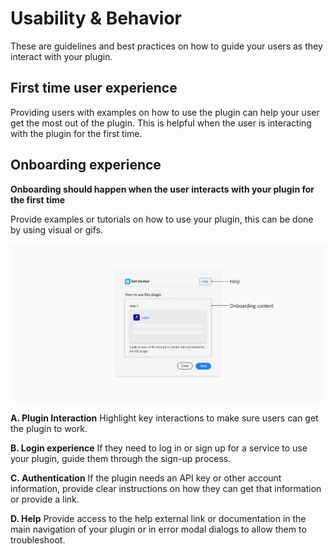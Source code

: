 # **Usability & Behavior**

These are guidelines and best practices on how to guide your users as they interact with your plugin.

## First time user experience

Providing users with examples on how to use the plugin can help your user get the most out of the plugin. This is helpful when the user is interacting with the plugin for the first time.


## Onboarding experience

**Onboarding should happen when the user interacts with your plugin for the first time**

Provide examples or tutorials on how to use your plugin, this can be done by using visual or gifs.

![A plugin onboarding example](../ux_images/Onboarding_BP.png)

**A. Plugin Interaction**
Highlight key interactions to make sure users can get the plugin to work.

**B. Login experience**
If they need to log in or sign up for a service to use your plugin, guide them through the sign-up process.

**C. Authentication**
If the plugin needs an API key or other account information, provide clear instructions on how they can get that information or provide a link.

**D. Help**
Provide access to the help external link or documentation in the main navigation of your plugin or in error modal dialogs to allow them to troubleshoot.
